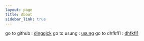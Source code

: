 ```yaml
---
layout: page
title: About
sidebar_link: true
---
```


go to github : [dinggick](https://github.com/dinggick/dinggick.github.io/)
go to usung : [usung](https://sjyoo.github.io)
go to dhfkfl1 : [dhfkfl1](https://dhfkfl1.github.io)
